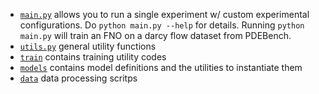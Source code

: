 - [`main.py`](https://github.com/msakarvadia/operator_aliasing/blob/train/operator_aliasing/main.py) allows you to run a single experiment w/ custom experimental configurations. Do `python main.py --help` for details. Running `python main.py` will train an FNO on a darcy flow dataset from PDEBench.
- [`utils.py`](https://github.com/msakarvadia/operator_aliasing/blob/train/operator_aliasing/utils.py) general utility functions
- [`train`](https://github.com/msakarvadia/operator_aliasing/tree/train/operator_aliasing/train) contains training utility codes
- [`models`](https://github.com/msakarvadia/operator_aliasing/tree/train/operator_aliasing/models) contains model definitions and the utilities to instantiate them
- [`data`](https://github.com/msakarvadia/operator_aliasing/tree/train/operator_aliasing/data) data processing scritps
